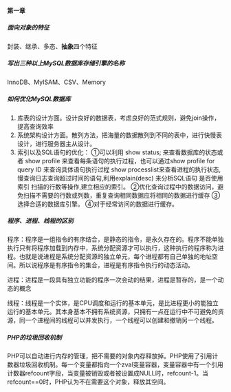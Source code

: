 #### 第一章

##### 面向对象的特征

封装、继承、多态、**抽象**四个特征

##### 写出三种以上MySQL数据库存储引擎的名称

InnoDB、MyISAM、CSV、Memory

##### 如何优化MySQL数据库
1. 库表的设计方面。设计良好的数据表，考虑良好的范式规则，避免join操作，提高查询效率
2. 系统架构设计方面。散列方法，把海量的数据散列到不同的表中，进行快慢表设计，进行服务器主从设计。
3. 索引以及SQL语句的优化：
①可以利用 show status; 来查看数据库的状态或者 show profile 来查看每条语句的执行过程，也可以通过show profile for query ID 来查询具体语句执行过程 show processlist来查看进程的执行状态,慢查询日志查询超过时间的语句,利用explain(desc) 来分析SQL语句 是否使用索引 扫描的行数等操作,建立相应的索引。
②优化查询过程中的数据访问，避免扫描不需要的行数或列数，重复查询相同数据应将相同的数据进行缓存
③选择合适的数据库引擎。
④对于经常访问的数据进行缓存。

##### 程序、进程、线程的区别

程序：程序是一组指令的有序结合，是静态的指令，是永久存在的。程序不能单独执行只有将程序加载到内存中，系统分配资源才可以执行，这种执行的程序称为进程。也就是说进程是系统分配资源的独立单元，每个进程都有自己单独的地址空间。所以说程序是有序指令的集合，进程是有序指令执行的动态活动。

进程：进程是一段具有独立功能的程序一次会动的结果，进程是暂存的，是一个动态的概念

线程：线程是一个实体，是CPU调度和运行的基本单元，是比进程更小的能独立运行的基本单元。其本身基本不拥有系统资源，只拥有一点在运行中不可避免的资源，同一个进程间的线程可以并发执行，一个线程可以创建和撤销另一个线程。

##### PHP的垃圾回收机制

PHP可以自动进行内存的管理，把不需要的对象内存释放掉。PHP使用了引用计数器垃圾回收机制。每一个变量都指向一个zval变量容器，变量容器中有一个引用计数器refcount字段，当变量被销毁或者被设置成NULL时，refcount-1。当refcount==0时，PHP认为不在需要这个对象，释放其空间。

